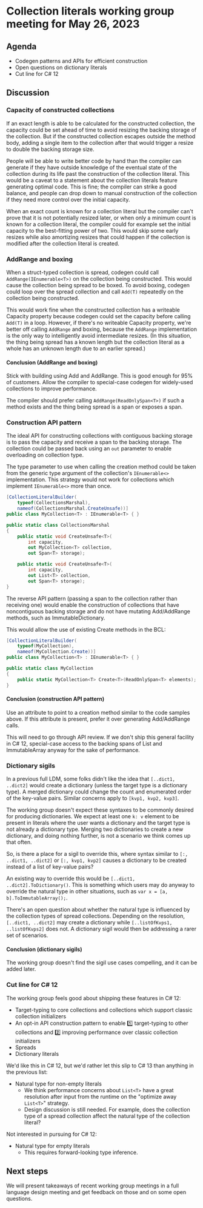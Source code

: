 # Collection literals working group meeting for May 26, 2023

## Agenda

* Codegen patterns and APIs for efficient construction
* Open questions on dictionary literals
* Cut line for C# 12

## Discussion

### Capacity of constructed collections

If an exact length is able to be calculated for the constructed collection, the capacity could be set ahead of time to avoid resizing the backing storage of the collection. But if the constructed collection escapes outside the method body, adding a single item to the collection after that would trigger a resize to double the backing storage size.

People will be able to write better code by hand than the compiler can generate if they have outside knowledge of the eventual state of the collection during its life past the construction of the collection literal. This would be a caveat to a statement about the collection literals feature generating optimal code. This is fine; the compiler can strike a good balance, and people can drop down to manual construction of the collection if they need more control over the initial capacity.

When an exact count is known for a collection literal but the compiler can't prove that it is not potentially resized later, or when only a minimum count is known for a collection literal, the compiler could for example set the initial capacity to the best-fitting power of two. This would skip some early resizes while also amortizing resizes that could happen if the collection is modified after the collection literal is created.

### AddRange and boxing

When a struct-typed collection is spread, codegen could call `AddRange(IEnumerable<T>)` on the collection being constructed. This would cause the collection being spread to be boxed. To avoid boxing, codegen could loop over the spread collection and call `Add(T)` repeatedly on the collection being constructed.

This would work fine when the constructed collection has a writeable Capacity property because codegen could set the capacity before calling `Add(T)` in a loop. However, if there's no writeable Capacity property, we're better off calling `AddRange` and boxing, because the `AddRange` implementation is the only way to intelligently avoid intermediate resizes. (In this situation, the thing being spread has a known length but the collection literal as a whole has an unknown length due to an earlier spread.)

#### Conclusion (AddRange and boxing)

Stick with building using Add and AddRange. This is good enough for 95% of customers. Allow the compiler to special-case codegen for widely-used collections to improve performance.

The compiler should prefer calling `AddRange(ReadOnlySpan<T>)` if such a method exists and the thing being spread is a span or exposes a span.

### Construction API pattern

The ideal API for constructing collections with contiguous backing storage is to pass the capacity and receive a span to the backing storage. The collection could be passed back using an `out` parameter to enable overloading on collection type.

The type parameter to use when calling the creation method could be taken from the generic type argument of the collection's `IEnumerable<>` implementation. This strategy would not work for collections which implement `IEnumerable<>` more than once.

```cs
[CollectionLiteralBuilder(
    typeof(CollectionsMarshal),
    nameof(CollectionsMarshal.CreateUnsafe))]
public class MyCollection<T> : IEnumerable<T> { }

public static class CollectionsMarshal
{
    public static void CreateUnsafe<T>(
        int capacity,
        out MyCollection<T> collection,
        out Span<T> storage);

    public static void CreateUnsafe<T>(
        int capacity,
        out List<T> collection,
        out Span<T> storage);
}
```

The reverse API pattern (passing a span to the collection rather than receiving one) would enable the construction of collections that have noncontiguous backing storage and do not have mutating Add/AddRange methods, such as ImmutableDictionary.

This would allow the use of existing Create methods in the BCL:

```cs
[CollectionLiteralBuilder(
    typeof(MyCollection),
    nameof(MyCollection.Create))]
public class MyCollection<T> : IEnumerable<T> { }

public static class MyCollection
{
    public static MyCollection<T> Create<T>(ReadOnlySpan<T> elements);
}
```

#### Conclusion (construction API pattern)

Use an attribute to point to a creation method similar to the code samples above. If this attribute is present, prefer it over generating Add/AddRange calls.

This will need to go through API review. If we don't ship this general facility in C# 12, special-case access to the backing spans of List and ImmutableArray anyway for the sake of performance.

### Dictionary sigils

In a previous full LDM, some folks didn't like the idea that `[..dict1, ..dict2]` would create a dictionary (unless the target type is a dictionary type). A merged dictionary could change the count and enumerated order of the key-value pairs. Similar concerns apply to `[kvp1, kvp2, kvp3]`.

The working group doesn't expect these syntaxes to be commonly desired for producing dictionaries. We expect at least one `k: v` element to be present in literals where the user wants a dictionary and the target type is not already a dictionary type. Merging two dictionaries to create a new dictionary, and doing nothing further, is not a scenario we think comes up that often.

So, is there a place for a sigil to override this, where syntax similar to `[:, ..dict1, ..dict2]` or `[:, kvp1, kvp2]` causes a dictionary to be created instead of a list of key-value pairs?

An existing way to override this would be `[..dict1, ..dict2].ToDictionary()`. This is something which users may do anyway to override the natural type in other situations, such as `var x = [a, b].ToImmutableArray();`.

There's an open question about whether the natural type is influenced by the collection types of spread collections. Depending on the resolution, `[..dict1, ..dict2]` may create a dictionary while `[..listOfKvps1, ..listOfKvps2]` does not. A dictionary sigil would then be addressing a rarer set of scenarios.

#### Conclusion (dictionary sigils)

The working group doesn't find the sigil use cases compelling, and it can be added later.

### Cut line for C# 12

The working group feels good about shipping these features in C# 12:

* Target-typing to core collections and collections which support classic collection initializers
* An opt-in API construction pattern to enable 1️⃣ target-typing to other collections and 2️⃣ improving performance over classic collection initializers
* Spreads
* Dictionary literals

We'd like this in C# 12, but we'd rather let this slip to C# 13 than anything in the previous list:

* Natural type for non-empty literals
  * We think performance concerns about `List<T>` have a great resolution after input from the runtime on the "optimize away `List<T>`" strategy.
  * Design discussion is still needed. For example, does the collection type of a spread collection affect the natural type of the collection literal?

Not interested in pursuing for C# 12:

* Natural type for empty literals
  * This requires forward-looking type inference.

## Next steps

We will present takeaways of recent working group meetings in a full language design meeting and get feedback on those and on some open questions.
